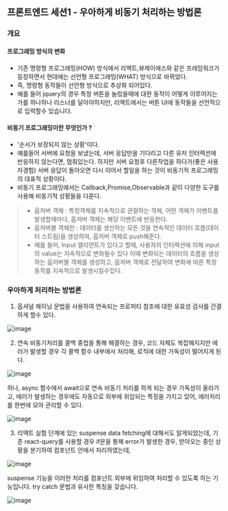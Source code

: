 ## 프론트엔드 세션1 - 우아하게 비동기 처리하는 방법론

### 개요

#### 프로그래밍 방식의 변화

- 기존 명령형 프로그래밍(HOW) 방식에서 리액트,뷰제이에스와 같은 프레임워크가 등장하면서 현대에는 선언형 프로그래밍(WHAT) 방식으로 바뀌었다.
- 즉, 명령형 동작들이 선언형 방식으로 추상화 되어있다.
- 예를 들어 jquery의 경우 특정 버튼을 눌렀을때에 대한 동작이 어떻게 이루어지는가를 하나하나 리스너를 달아야하지만, 리액트에서는 버튼 UI에 동작들을 선언적으로 입력할수 있습니다.

#### 비동기 프로그래밍이란 무엇인가 ?

- '순서가 보장되지 않는 상황'이다.
- 예를들어 서버에 요청을 보냈는데, 서버 응답만을 기다리고 다른 유저 인터렉션에 반응하지 않는다면, 멈춰있는다.
하지만 서버 요청후 다른작업을 하다가(좋은 사용자경험) 서버 응답이 돌아오면 다시 이어서 할일을 하는 것이
비동기적 프로그래밍의 대표적 상황이다.
- 비동기 프로그래밍에서는 Callback,Promise,Observable과 같이 다양한 도구를 사용해 비동기적 상황들을 다룬다.
> - 옵저버 객체 : 특정객체를 지속적으로 관찰하는 객체, 어떤 객체가 이벤트를 발생할때마다, 옵저버 객체는 해당 이벤트에 반응한다.
> - 옵저버블 객체란 : 데이터를 생산하는 모든 것을 연속적인 데이터 흐름(데이터 스트림)을 생성하여, 옵저버 객체로 push해준다.
> - 예를 들어, Input 엘리먼트가 있다고 할때, 사용자의 인터렉션에 의해 input의 value는 지속적으로 변화될수 있다 이때 변화되는 데이터의 흐름을 생성하는 옵저버블 객체를 생성하고, 옵저버 객체로 전달하여 변화에 따른 특정 동작를 지속적으로 발생시킬수있다.

### 우아하게 처리하는 방법론

1. 옵셔널 체이닝 문법을 사용하여 연속되는 프로퍼티 참조에 대한 유효성 검사를 간결하게 할수 있다.

![image](https://user-images.githubusercontent.com/49670068/120058730-08c2c700-c088-11eb-98aa-102b42d2d118.png)

2. 연속 비동기처리를 콜백 중첩을 통해 해결하는 경우, 코드 자체도 복잡해지지만 에러가 발생할 경우 각 콜백 함수 내부에서 처리해, 로직에 대한 가독성이 떨어지게 된다. 

![image](https://user-images.githubusercontent.com/49670068/120058824-5808f780-c088-11eb-8777-f6945bb942f0.png)

허나, async 함수에서 await으로 연속 비동기 처리를 하게 되는 경우 가독성이 올라가고, 에러가 발생하는 경우에도 자동으로 외부에 위임되는 특징을 가지고 있어,
에러처리를 한번에 모아 관리할 수 있다.

![image](https://user-images.githubusercontent.com/49670068/120058837-6bb45e00-c088-11eb-9fd4-479e3a3931eb.png)

3. 리액트 실험 단계에 있는 suspense data fetching에 대해서도 알게되었는데, 기존 react-query를 사용할 경우 if문을 통해
error가 발생한 경우, 받아오는 중인 상황을 분기하여 컴포넌트 안에서 처리하였는데, 

![image](https://user-images.githubusercontent.com/49670068/120058748-1b3d0080-c088-11eb-87d4-77f12e6b27d6.png)

suspense 기능을 이러한 처리를 컴포넌트 외부에 위임하여 처리할 수 있도록 하는 기능입니다. try catch 문법과 유사한 특징을 갖습니다.

![image](https://user-images.githubusercontent.com/49670068/120058805-47588180-c088-11eb-868f-7ad77c470b9a.png)
